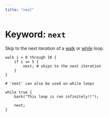 ```yaml
---
title: "next"
---
```


# Keyword: `next`

Skip to the next iteration of a [walk](/docs/keywords/walk) or [while](/docs/keywords/while) loop.

```
walk i = 0 through 10 {
    if i == 5 {
        next; # skips to the next iteration
    }
}

# 'next' can also be used on while loops

while true {
    bark("This loop is ran infinitely!!");

    next;
}
```

